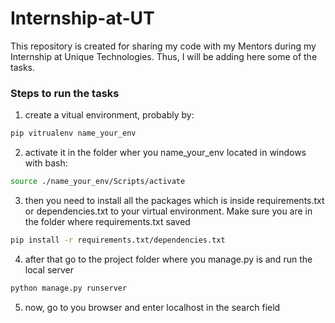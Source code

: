 # Internship-at-UT
This repository is created for sharing my code with my Mentors during my Internship at Unique Technologies. Thus, I will be adding here some of the tasks.


### Steps to run the tasks
1. create a vitual environment, probably by:
```bash
pip vitrualenv name_your_env
```
2. activate it in the folder wher you name_your_env located in windows with bash:
```bash
source ./name_your_env/Scripts/activate
```
3. then you need to install all the packages which is inside requirements.txt or dependencies.txt to your virtual environment. Make sure you are in the folder where requirements.txt saved
```bash
pip install -r requirements.txt/dependencies.txt
```
4. after that go to the project folder where you manage.py is and run the local server
```bash
python manage.py runserver
```
5. now, go to you browser and enter localhost in the search field

